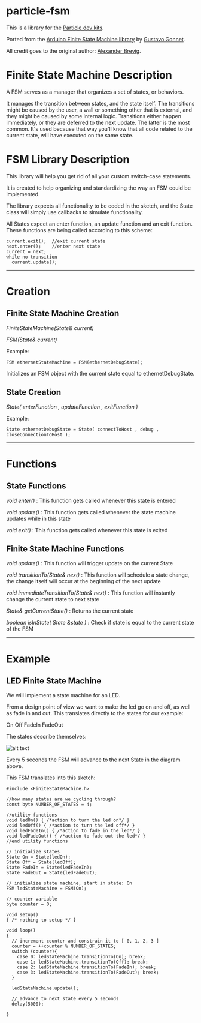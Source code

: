 # particle-fsm

This is a library for the [Particle dev kits](https://www.particle.io/).

Ported from the [Arduino Finite State Machine library](http://playground.arduino.cc/Code/FiniteStateMachine) by [Gustavo Gonnet](gusgonnet@gmail.com).

All credit goes to the original author: [Alexander Brevig](alexanderbrevig@gmail.com).

# Finite State Machine Description

A FSM serves as a manager that organizes a set of states, or behaviors.

It manages the transition between states, and the state itself.
The transitions might be caused by the user, a wall or something other that is external, and they might be caused by some internal logic. Transitions either happen immediately, or they are deferred to the next update. The latter is the most common. It's used because that way you'll know that all code related to the current state, will have executed on the same state.


# FSM Library Description

This library will help you get rid of all your custom switch-case statements.

It is created to help organizing and standardizing the way an FSM could be implemented.

The library expects all functionality to be coded in the sketch, and the State class will simply use callbacks to simulate functionality.

All States expect an enter function, an update function and an exit function. These functions are being called according to this scheme:

```
current.exit();  //exit current state
next.enter();    //enter next state
current = next;
while no transition
  current.update();
```
---

# Creation

## Finite State Machine Creation

_FiniteStateMachine(State& current)_

_FSM(State& current)_

Example:

```FSM ethernetStateMachine = FSM(ethernetDebugState);```

Initializes an FSM object with the current state equal to ethernetDebugState.


## State Creation

_State( enterFunction , updateFunction , exitFunction )_

Example:

```State ethernetDebugState = State( connectToHost , debug , closeConnectionToHost );```

---
# Functions
## State Functions

_void enter()_ : 
This function gets called whenever this state is entered

_void update()_ : 
This function gets called whenever the state machine updates while in this state

_void exit()_ : 
This function gets called whenever this state is exited

## Finite State Machine Functions

_void update()_ : 
This function will trigger update on the current State

_void transitionTo(State& next)_ : 
This function will schedule a state change, the change itself will occur at the beginning of the next update

_void immediateTransitionTo(State& next)_ : 
This function will instantly change the current state to next state

_State& getCurrentState()_ :
Returns the current state

_boolean isInState( State &state )_ : 
Check if state is equal to the current state of the FSM

---

# Example

## LED Finite State Machine

We will implement a state machine for an LED.

From a design point of view we want to make the led go on and off, as well as fade in and out. This translates directly to the states for our example:

On
Off
FadeIn
FadeOut

The states describe themselves:


![alt text](https://github.com/gusgonnet/particle-fsm/blob/master/images/LED_FSM.png)


Every 5 seconds the FSM will advance to the next State in the diagram above.

This FSM translates into this sketch:

```
#include <FiniteStateMachine.h>

//how many states are we cycling through?
const byte NUMBER_OF_STATES = 4;

//utility functions
void ledOn() { /*action to turn the led on*/ }
void ledOff() { /*action to turn the led off*/ }
void ledFadeIn() { /*action to fade in the led*/ }
void ledFadeOut() { /*action to fade out the led*/ }
//end utility functions
 
// initialize states
State On = State(ledOn);
State Off = State(ledOff);
State FadeIn = State(ledFadeIn);
State FadeOut = State(ledFadeOut);
 
// initialize state machine, start in state: On
FSM ledStateMachine = FSM(On);
 
// counter variable
byte counter = 0;

void setup()
{ /* nothing to setup */ }
 
void loop()
{
  // increment counter and constrain it to [ 0, 1, 2, 3 ]
  counter = ++counter % NUMBER_OF_STATES;
  switch (counter){
    case 0: ledStateMachine.transitionTo(On); break;
    case 1: ledStateMachine.transitionTo(Off); break;
    case 2: ledStateMachine.transitionTo(FadeIn); break;
    case 3: ledStateMachine.transitionTo(FadeOut); break;
  }
 
  ledStateMachine.update();

  // advance to next state every 5 seconds
  delay(5000);

}

```
